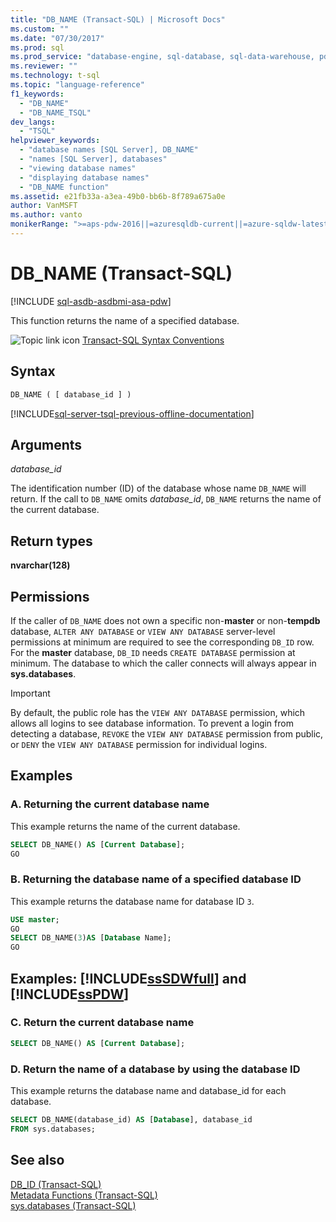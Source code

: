 ```yaml
---
title: "DB_NAME (Transact-SQL) | Microsoft Docs"
ms.custom: ""
ms.date: "07/30/2017"
ms.prod: sql
ms.prod_service: "database-engine, sql-database, sql-data-warehouse, pdw"
ms.reviewer: ""
ms.technology: t-sql
ms.topic: "language-reference"
f1_keywords: 
  - "DB_NAME"
  - "DB_NAME_TSQL"
dev_langs: 
  - "TSQL"
helpviewer_keywords: 
  - "database names [SQL Server], DB_NAME"
  - "names [SQL Server], databases"
  - "viewing database names"
  - "displaying database names"
  - "DB_NAME function"
ms.assetid: e21fb33a-a3ea-49b0-bb6b-8f789a675a0e
author: VanMSFT
ms.author: vanto
monikerRange: ">=aps-pdw-2016||=azuresqldb-current||=azure-sqldw-latest||>=sql-server-2016||=sqlallproducts-allversions||>=sql-server-linux-2017||=azuresqldb-mi-current"
---
```

# DB_NAME (Transact-SQL)
[!INCLUDE [sql-asdb-asdbmi-asa-pdw](../../includes/applies-to-version/sql-asdb-asdbmi-asa-pdw.md)]

This function returns the name of a specified database.
  
![Topic link icon](../../database-engine/configure-windows/media/topic-link.gif "Topic link icon") [Transact-SQL Syntax Conventions](../../t-sql/language-elements/transact-sql-syntax-conventions-transact-sql.md)
  
## Syntax  
  
```sql
DB_NAME ( [ database_id ] )  
```  
  
[!INCLUDE[sql-server-tsql-previous-offline-documentation](../../includes/sql-server-tsql-previous-offline-documentation.md)]

## Arguments
*database_id*  

The identification number (ID) of the database whose name `DB_NAME` will return. If the call to `DB_NAME` omits *database_id*, `DB_NAME` returns the name of the current database.
  
## Return types
**nvarchar(128)**
  
## Permissions  

If the caller of `DB_NAME` does not own a specific non-**master** or non-**tempdb** database, `ALTER ANY DATABASE` or `VIEW ANY DATABASE` server-level permissions at minimum are required to see the corresponding `DB_ID` row. For the **master** database, `DB_ID` needs `CREATE DATABASE` permission at minimum. The database to which the caller connects will always appear in **sys.databases**.
  
> [!IMPORTANT]  
>  By default, the public role has the `VIEW ANY DATABASE` permission, which allows all logins to see database information. To prevent a login from detecting a database, `REVOKE` the `VIEW ANY DATABASE` permission from public, or `DENY` the `VIEW ANY DATABASE` permission for individual logins.
  
## Examples  
  
### A. Returning the current database name  
This example returns the name of the current database.
  
```sql
SELECT DB_NAME() AS [Current Database];  
GO  
```  
  
### B. Returning the database name of a specified database ID  
This example returns the database name for database ID `3`.
  
```sql
USE master;  
GO  
SELECT DB_NAME(3)AS [Database Name];  
GO  
```  
  
## Examples: [!INCLUDE[ssSDWfull](../../includes/sssdwfull-md.md)] and [!INCLUDE[ssPDW](../../includes/sspdw-md.md)]  
  
### C. Return the current database name  
  
```sql
SELECT DB_NAME() AS [Current Database];  
```  
  
### D. Return the name of a database by using the database ID  
This example returns the database name and database_id for each database.
  
```sql
SELECT DB_NAME(database_id) AS [Database], database_id  
FROM sys.databases;  
```  
  
## See also
[DB_ID &#40;Transact-SQL&#41;](../../t-sql/functions/db-id-transact-sql.md)  
[Metadata Functions &#40;Transact-SQL&#41;](../../t-sql/functions/metadata-functions-transact-sql.md)  
[sys.databases &#40;Transact-SQL&#41;](../../relational-databases/system-catalog-views/sys-databases-transact-sql.md)
  
  

